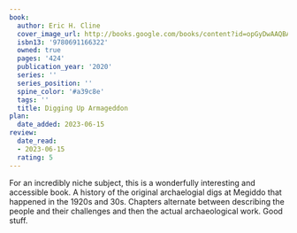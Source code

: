 ```yaml
---
book:
  author: Eric H. Cline
  cover_image_url: http://books.google.com/books/content?id=opGyDwAAQBAJ&printsec=frontcover&img=1&zoom=1&edge=curl&source=gbs_api
  isbn13: '9780691166322'
  owned: true
  pages: '424'
  publication_year: '2020'
  series: ''
  series_position: ''
  spine_color: '#a39c8e'
  tags: ''
  title: Digging Up Armageddon
plan:
  date_added: 2023-06-15
review:
  date_read:
  - 2023-06-15
  rating: 5
---
```

For an incredibly niche subject, this is a wonderfully interesting and accessible book. A history of the original archaelogial digs at Megiddo that happened in the 1920s and 30s. Chapters alternate between describing the people and their challenges and then the actual archaeological work. Good stuff.
